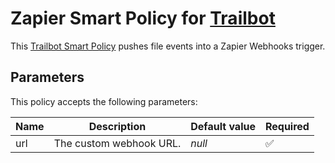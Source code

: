# Zapier Smart Policy for [Trailbot](https://trailbot.io)
This [Trailbot Smart Policy](https://github.com/trailbot/client/wiki/Smart-Policies) pushes file events into a Zapier Webhooks trigger.

## Parameters
This policy accepts the following parameters:

| Name   | Description              | Default value | Required |
|--------|--------------------------|---------------|----------|
| url    | The custom webhook URL.  | _null_        | :white_check_mark:|
